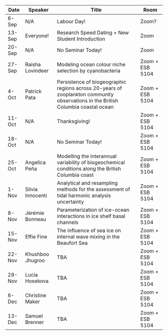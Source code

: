 Date  |  Speaker                                            |  Title                                                                                                |  Room
---------|-----------------------------------------------------|---------------------------------------------------------------------------------------------------------------------|------
6-Sep   |  N/A                                             |  Labour Day!                                                                                            |  Zoom?
13-Sep   | Everyone!                                             |  Research Speed Dating + New Student Introduction                                                                                          |  Zoom
20-Sep   | N/A                                               |  No Seminar Today!                                                                                          |  Zoom
27-Sep   | Raisha Lovindeer                                           |  Modeling ocean colour niche selection by cyanobacteria                                                                                           |  Zoom + ESB 5104
4-Oct   | Patrick Pata                                              |   Persistence of biogeographic regions across 20-years of zooplankton community observations in the British Columbia coastal ocean                                                                                            |  Zoom + ESB 5104
11-Oct   |  N/A                                              |  Thanksgiving!                                                                                           |  Zoom + ESB 5104
18-Oct   |  N/A                                           |  No Seminar Today!                                                                                          |  Zoom + ESB 5104
25-Oct   |  Angelica Peña                                            |  Modelling the interannual variability of biogeochemical conditions along the British Columbia coast                                                                                          |  Zoom + ESB 5104
1-Nov   |  Silvia Innocenti                                              |  Analytical and resampling methods for the assessment of tidal harmonic analysis uncertainty                                                                                          |  Zoom + ESB 5104
8-Nov   |  Jérémie Bonneau                                             |  Parameterization of ice-ocean interactions in ice shelf basal channels                                                                                           |  Zoom + ESB 5104
15-Nov   |  Effie Fine                                            |  The influence of sea ice on internal wave mixing in the Beaufort Sea                                                                                           |  Zoom + ESB 5104
22-Nov   |  Khushboo Jhugroo                                             |  TBA                                                                                           |  Zoom + ESB 5104
29-Nov   |  Lucia Hosekova                                           |  TBA                                                                                            |  Zoom + ESB 5104
6-Dec   |  Christine Maker                                             |  TBA                                                                                           |  Zoom + ESB 5104
13-Dec   | Samuel Brenner                                            |  TBA                                                                                           |  Zoom + ESB 5104
